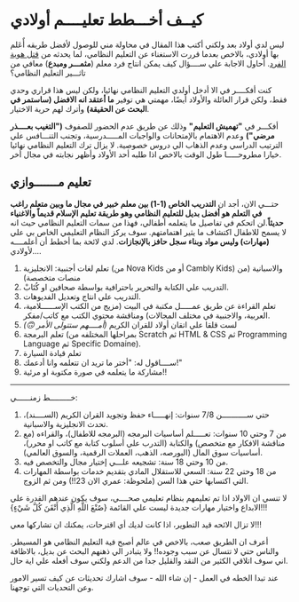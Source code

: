 # كيــف أخـــطط تعليــــم أولادي 

ليس لدي أولاد بعد ولكني أكتب هذا المقال في محاولة مني للوصول لأفضل طريقه أٌعَلم بها أولادي، بالاخص بعدما قررت الاستغناء عن التعليم النظامي، لما يحدثه من [قتل هوية الفرد](/how-are-we-trained). أحاول الاجابة علي ســــؤال كيف يمكن انتاج فرد معلم (**مثمـــر ومبدع**) معافي من تاثـــير التعليم النظامي؟


كنت أفكــــر في الا أدخل أولدي التعليم النظامي نهائيا، ولكن ليس هذا قراري وحدي فقط، ولكن قرار العائلة والأولاد أيضًا، مهمتي هي توفير **ما أعتقد انه الافضل (ساستمر في البحث عن الحقيقة)** وأترك لهم حرية الاختيار.


أفكـــر في **"تهميش التعليم"** وذلك عن طريق عدم الحضور للصفوف **("التغيب بعــــذر مرضي")** وعدم الاهتمام بالإمتحانات والواجبات المـــــدرسية، وتجنب التنـــافس علي الترتيب الدراسي وعدم الذهاب الي دروس خصوصية. لا يزال ترك التعليم النظامي نهائيا خيارا مطروحـــــا طول الوقت بالاخص اذا طلبه أحد الأولاد وأظهر نجابته في مجال أخر.


## تعليم مـــــــوازي 

حتـــي الان، أجد ان **التدريب الخاص (1-1) بين معلم خبير في مجال ما وبين متعلم راغب في التعلم هو أفضل بديل للتعليم النظامي وهو طريقة تعليم الإسلام قديماً والاغنياء حديثاً**.لن اتحكم في تفاصيل ما يتعلمه أطفالي، فهذا من سمات التعليم النظامي حيث انه لا يسمح للاطفال اكتشاف ما يثير اهتمامتهم. سوف يركز النظام التعليمي الخاص بي علي **(مهارات) وليس مواد وبناء سجل حافز بالإنجازات**. لدي لائحة بما أخطط أن أعلمــــه لأولادي....


1. تعلم لغات أجنبية: الانجليزية (من Nova Kids أو من Cambly Kids) والاسبانية (من منصات متخصصة)
2. التدريب علي الكتابة والتحرير باحترافية بواسطة صحافين او كُتَابْ. 
3. التدريب علي انتاج وتعديل الفديوهات. 
4. تعلم القراءة عن طريق عمـــــل مكتبة في البيت (مزيج من الكتب الإســــــلامية، العربية، والاجنبية في مختلف المجالات) ومناقشة محتوي الكتب مع كاتب/مفكر.
5. لست قلقا علي اتقان أولاد للقران الكريم *(أمــــهم ستتولى الأمر 🙃)*
6. تعلم البرمجة (بمراحلها المختلفه من Scratch ثم HTML & CSS ثم Programming Language ثم  Specific Domaine).
7. تعلم قيادة السيارة 
8. ســــاقول له: "أختر ما تريد ان تتعلمه وانا أدعمك!"
9. مشاركة ما يتعلمه في صورة مكتوبة او مرئية!! 

----

خـــــــــط زمنــــــي: 

1. حتي ســـــــــــن 7/8 سنوات: إنهـــــاء حفظ وتجويد القران الكريم (الســــند)، تحدث الانجليزية والاسبانية.
2. من 7 وحتي 10 سنوات: تعـــــلم أساسيات البرمجه (البرمجه للاطفال)، والقراءه (مع مناقشة الافكار مع متخصص) والكتابة (التدرب علي أسلوب كتابة مع كاتب او محرر)، أساسيات سوق المال (البورصه، الذهب، العملات الرقمية، والسوق العالمي). 
3. من 10 وحتي 18 سنة: تشجيعه علـــي إختيار مجال والتخصص فيه.
4. من 18 وحتي 22 سنة: السعي للاستقلال المادي بتقديم خدمات بواسطة المهارات التي اكتسابها حتي هذا السن (ملحوظة: عمري الان 23!!) ومن ثم الزوج.  

لا تنسي ان الاولاد اذا تم تعليمهم بنظام تعليمي صحــــي، سوف يكون عندهم القدرة علي الابداع واختيار مهارات جديدة ليست علي القائمة {صُنْعَ اللَّهِ الَّذِي أَتْقَنَ كُلَّ شَيْءٍ}!!!

لا تزال الائحه قيد التطوير، اذا كانت لديك أي اقترحات، يمكنك ان تشاركها معي!!!



أعرف ان الطريق صعب، بالاخص في عالم أصبح فية التعليم النظامي هو المسيطر. والناس حتي لا تتسال عن سبب وجوده!! ولا يتبادر الي ذهنهم البحث عن بديل، بالاظافة اني سوف اتلاقي الكثير من النقد والقليل جدا من الدعم ولكني سوف أفعله علي اية حال. 


عند تبدا الخطه في العمل - إن شاء الله - سوف اشارك تحديثات عن كيف تسير الامور وعن التحديات التي توجهنا.



